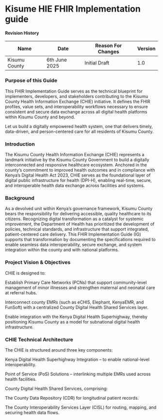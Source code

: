 # Kisume HIE FHIR Implementation guide

#### Revision History

<table class="table table-hover table-bordered table-striped">
    <thead>
        <tr>
            <th>Name</th>
            <th>Date</th>
            <th>Reason For Changes</th>
            <th>Version</th>
        </tr>
    </thead>
    <tbody>
        <tr>
            <td>Kisumu County</td>
            <td>6th June 2025</td>
            <td>Initial Draft</td>
            <td>1.0</td>
        </tr>
    </tbody>
</table>

### Purpose of this Guide

This FHIR Implementation Guide serves as the technical blueprint for implementers, developers, and stakeholders contributing to the Kisumu County Health Information Exchange (CHIE) initiative. It defines the FHIR profiles, value sets, and interoperability workflows necessary to ensure consistent and secure data exchange across all digital health platforms within Kisumu County and beyond.

Let us build a digitally empowered health system, one that delivers timely, data-driven, and person-centered care for all residents of Kisumu County.

### Introduction

The Kisumu County Health Information Exchange (CHIE) represents a landmark initiative by the Kisumu County Government to build a digitally interconnected and responsive healthcare ecosystem. Anchored in the county’s commitment to improved health outcomes and in compliance with Kenya’s Digital Health Act 2023, CHIE serves as the foundational layer of digital public infrastructure for health (DPI-H), enabling real-time, secure, and interoperable health data exchange across facilities and systems.

### Background

As a devolved unit within Kenya’s governance framework, Kisumu County bears the responsibility for delivering accessible, quality healthcare to its citizens. Recognizing digital transformation as a catalyst for systemic improvement, the Department of Health has prioritized the development of policies, technical standards, and infrastructure that support integrated, patient-centered care delivery. This FHIR Implementation Guide (IG) supports that transformation by documenting the specifications required to enable seamless data interoperability, secure exchange, and system integration within the county and with national platforms.

###   Project Vision & Objectives

CHIE is designed to:

Establish Primary Care Networks (PCNs) that support community-level management of minor illnesses and strengthen maternal and neonatal care at referral hubs.

Interconnect county EMRs (such as eCHIS, Elephant, KenyaEMR, and FunSoft) with a centralized County Digital Health Shared Services layer.

Enable integration with the Kenya Digital Health Superhighway, thereby positioning Kisumu County as a model for subnational digital health infrastructure.

###   CHIE Technical Architecture

The CHIE is structured around three key components:

Kenya Digital Health Superhighway Integration – to enable national-level interoperability.

Point of Service (PoS) Solutions – interlinking multiple EMRs used across health facilities.

County Digital Health Shared Services, comprising:

The County Data Repository (CDR) for longitudinal patient records.

The County Interoperability Services Layer (CISL) for routing, mapping, and securing health data flows.


